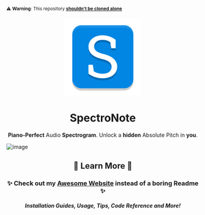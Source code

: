 <sup>⚠️ **Warning**: This repository [**shouldn't be cloned alone**](https://brokensrc.dev/get/source)</sup>

<div align="center">
  <a href="https://brokensrc.dev"><img src="https://raw.githubusercontent.com/BrokenSource/SpectroNote/Master/SpectroNote/Resources/Images/SpectroNote.png" width="200"></a>
  <h1>SpectroNote</h1>
  <b>Piano-Perfect</b> Audio <b>Spectrogram</b>. Unlock a <b>hidden</b> Absolute Pitch in <b>you</b>.
</div>

![image](https://github.com/BrokenSource/SpectroNote/assets/29046864/23d2ab9f-0c02-45bd-89f0-d8e57b7d112b)

<div align="center">
  <h2>🍁 Learn More 🍁</h2>
  <h3>✨ Check out my <a href="https://brokensrc.dev/pianola/get"><b>Awesome Website</b></a> instead of a boring Readme ✨</h3>
  <h5>Installation Guides, Usage, Tips, Code Reference and More!</h5>
</div>
